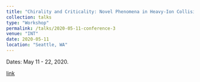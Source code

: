 ```yaml
---
title: "Chirality and Criticality: Novel Phenomena in Heavy-Ion Collisions (virtual)"
collection: talks
type: "Workshop"
permalink: /talks/2020-05-11-conference-3
venue: "INT"
date: 2020-05-11
location: "Seattle, WA"
---
```


Dates: May 11 - 22, 2020.

[link](https://sites.google.com/uw.edu/int/programs/current-program-schedule)
